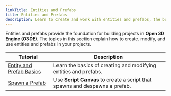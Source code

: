 ```yaml
---
linkTitle: Entities and Prefabs
title: Entities and Prefabs
description: Learn to create and work with entities and prefabs, the building blocks of Open 3D Engine (O3DE).
---
```


Entities and prefabs provide the foundation for building projects in **Open 3D Engine (O3DE)**. The topics in this section explain how to create. modify, and use entities and prefabs in your projects.

| Tutorial | Description |
| - | - |
| [Entity and Prefab Basics](entity-and-prefab-basics) | Learn the basics of creating and modifying entities and prefabs. |
| [Spawn a Prefab](spawn-a-prefab.md) | Use **Script Canvas** to create a script that spawns and despawns a prefab. |

